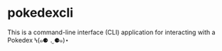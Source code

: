 # pokedexcli
This is a command-line interface (CLI) application for interacting with a Pokedex Ϟ(๑⚈ ․̫ ⚈๑)⋆
